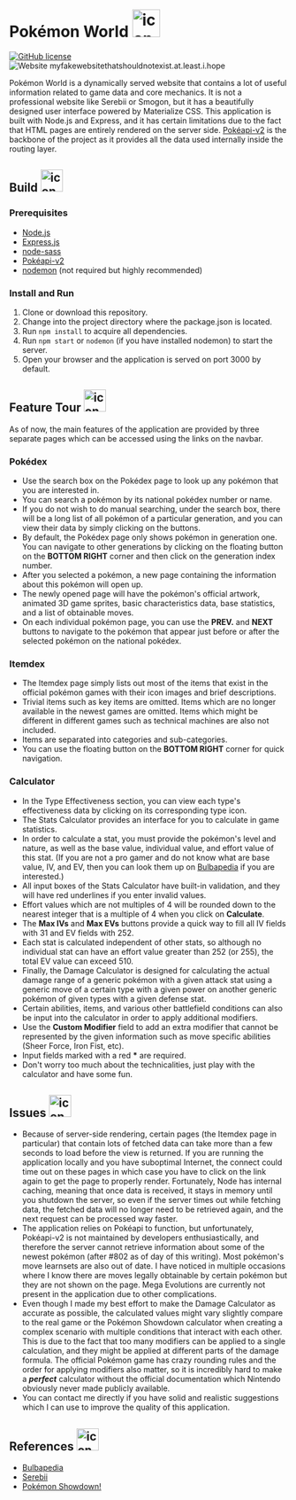 # Pokémon World <img src="https://vignette.wikia.nocookie.net/pkmnshuffle/images/3/3d/Mega_Blaziken.png/revision/latest?cb=20170409222119" alt="icon" height="50" />
[![GitHub license](https://img.shields.io/github/license/Naereen/StrapDown.js.svg)](https://opensource.org/licenses/MIT)
![Website myfakewebsitethatshouldnotexist.at.least.i.hope](https://img.shields.io/website-up-down-green-red/http/myfakewebsitethatshouldnotexist.at.least.i.hope.svg)

Pokémon World is a dynamically served website that contains a lot of useful information related to game data and core mechanics. It is not a professional website like Serebii or Smogon, but it has a beautifully designed user interface powered by Materialize CSS. This application is built with Node.js and Express, and it has certain limitations due to the fact that HTML pages are entirely rendered on the server side. [Pokéapi-v2](https://github.com/PokeAPI/pokedex-promise-v2) is the backbone of the project as it provides all the data used internally inside the routing layer.

## Build <img src="https://www.pkparaiso.com/imagenes/shuffle/sprites/798.png" alt="icon" height="40" />
### Prerequisites
* [Node.js](https://nodejs.org/en/)
* [Express.js](https://expressjs.com/)
* [node-sass](https://www.npmjs.com/package/node-sass?activeTab=versions)
* [Pokéapi-v2](https://github.com/PokeAPI/pokedex-promise-v2)
* [nodemon](https://nodemon.io/) (not required but highly recommended)

### Install and Run
1. Clone or download this repository.
2. Change into the project directory where the package.json is located.
3. Run `npm install` to acquire all dependencies.
4. Run `npm start` or `nodemon` (if you have installed nodemon) to start the server.
5. Open your browser and the application is served on port 3000 by default.

## Feature Tour <img src="https://www.serebii.net/shuffle/pokemon/001.png" alt="icon" height="40" />
As of now, the main features of the application are provided by three separate pages which can be accessed using the links on the navbar.

### Pokédex
* Use the search box on the Pokédex page to look up any pokémon that you are interested in.
* You can search a pokémon by its national pokédex number or name.
* If you do not wish to do manual searching, under the search box, there will be a long list of all pokémon of a particular generation, and you can view their data by simply clicking on the buttons.
* By default, the Pokédex page only shows pokémon in generation one. You can navigate to other generations by clicking on the floating button on the **BOTTOM RIGHT** corner and then click on the generation index number.
* After you selected a pokémon, a new page containing the information about this pokémon will open up.
* The newly opened page will have the pokémon's official artwork, animated 3D game sprites, basic characteristics data, base statistics, and a list of obtainable moves.
* On each individual pokémon page, you can use the **PREV.** and **NEXT** buttons to navigate to the pokémon that appear just before or after the selected pokémon on the national pokédex.

### Itemdex
* The Itemdex page simply lists out most of the items that exist in the official pokémon games with their icon images and brief descriptions.
* Trivial items such as key items are omitted. Items which are no longer available in the newest games are omitted. Items which might be different in different games such as technical machines are also not included.
* Items are separated into categories and sub-categories.
* You can use the floating button on the **BOTTOM RIGHT** corner for quick navigation.

### Calculator
* In the Type Effectiveness section, you can view each type's effectiveness data by clicking on its corresponding type icon.
* The Stats Calculator provides an interface for you to calculate in game statistics.
* In order to calculate a stat, you must provide the pokémon's level and nature, as well as the base value, individual value, and effort value of this stat. (If you are not a pro gamer and do not know what are base value, IV, and EV, then you can look them up on [Bulbapedia](https://bulbapedia.bulbagarden.net/wiki/Statistic) if you are interested.)
* All input boxes of the Stats Calculator have built-in validation, and they will have red underlines if you enter invalid values.
* Effort values which are not multiples of 4 will be rounded down to the nearest integer that is a multiple of 4 when you click on **Calculate**.
* The **Max IVs** and **Max EVs** buttons provide a quick way to fill all IV fields with 31 and EV fields with 252.
* Each stat is calculated independent of other stats, so although no individual stat can have an effort value greater than 252 (or 255), the total EV value can exceed 510.
* Finally, the Damage Calculator is designed for calculating the actual damage range of a generic pokémon with a given attack stat using a generic move of a certain type with a given power on another generic pokémon of given types with a given defense stat.
* Certain abilities, items, and various other battlefield conditions can also be input into the calculator in order to apply additional modifiers.
* Use the **Custom Modifier** field to add an extra modifier that cannot be represented by the given information such as move specific abilities (Sheer Force, Iron Fist, etc).
* Input fields marked with a red **\*** are required.
* Don't worry too much about the technicalities, just play with the calculator and have some fun.

## Issues <img src="https://ya-webdesign.com/images/gardevoir-transparent-pokemon-conquest-17.png" alt="icon" height="40" />
* Because of server-side rendering, certain pages (the Itemdex page in particular) that contain lots of fetched data can take more than a few seconds to load before the view is returned. If you are running the application locally and you have suboptimal Internet, the connect could time out on these pages in which case you have to click on the link again to get the page to properly render. Fortunately, Node has internal caching, meaning that once data is received, it stays in memory until you shutdown the server, so even if the server times out while fetching data, the fetched data will no longer need to be retrieved again, and the next request can be processed way faster.
* The application relies on Pokéapi to function, but unfortunately, Pokéapi-v2 is not maintained by developers enthusiastically, and therefore the server cannot retrieve information about some of the newest pokémon (after #802 as of day of this writing). Most pokémon's move learnsets are also out of date. I have noticed in multiple occasions where I know there are moves legally obtainable by certain pokémon but they are not shown on the page. Mega Evolutions are currently not present in the application due to other complications.
* Even though I made my best effort to make the Damage Calculator as accurate as possible, the calculated values might vary slightly compare to the real game or the Pokémon Showdown calculator when creating a complex scenario with multiple conditions that interact with each other. This is due to the fact that too many modifiers can be applied to a single calculation, and they might be applied at different parts of the damage formula. The official Pokémon game has crazy rounding rules and the order for applying modifiers also matter, so it is incredibly hard to make a ***perfect*** calculator without the official documentation which Nintendo obviously never made publicly available.
* You can contact me directly if you have solid and realistic suggestions which I can use to improve the quality of this application.

## References <img src="https://pogo-tb.nl/Groningen/core/pokemons/373_shuffle.png" alt="icon" height="40" />
* [Bulbapedia](https://bulbapedia.bulbagarden.net/wiki/Main_Page)
* [Serebii](https://www.serebii.net/index2.shtml)
* [Pokémon Showdown!](https://pokemonshowdown.com/)